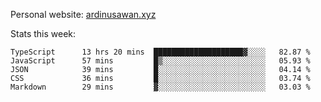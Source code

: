 Personal website: [ardinusawan.xyz](https://ardinusawan.xyz)

Stats this week:
<!--START_SECTION:waka-->

```text
TypeScript      13 hrs 20 mins  ████████████████████▓░░░░   82.87 %
JavaScript      57 mins         █▒░░░░░░░░░░░░░░░░░░░░░░░   05.93 %
JSON            39 mins         █░░░░░░░░░░░░░░░░░░░░░░░░   04.14 %
CSS             36 mins         █░░░░░░░░░░░░░░░░░░░░░░░░   03.74 %
Markdown        29 mins         ▓░░░░░░░░░░░░░░░░░░░░░░░░   03.03 %
```

<!--END_SECTION:waka-->
